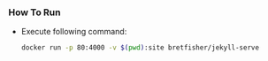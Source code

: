### How To Run
- Execute following command:
    ```sh
    docker run -p 80:4000 -v $(pwd):site bretfisher/jekyll-serve
    ```